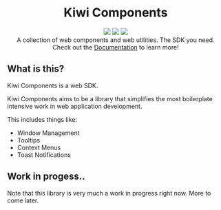 <div align="center">
  <h1>Kiwi Components</h1>
  <img src="https://img.shields.io/github/license/fukurosan/kiwicomponents" style="display:inline-block;">
  <img src="https://img.shields.io/npm/v/kiwicomponents?color=1" style="display:inline-block;">
  <img src="https://img.shields.io/badge/code_style-prettier-ff69b4.svg?style=flat-square" style="display:inline-block;">
  <br />
  A collection of web components and web utilities. The SDK you need.
  <br>
  Check out the <a target="_blank" href="https://fukurosan.github.io/kiwicomponents/">Documentation</a> to learn more!
</div>

## What is this?
Kiwi Components is a web SDK.

Kiwi Components aims to be a library that simplifies the most boilerplate intensive work in web application development. 

This includes things like:
- Window Management
- Tooltips
- Context Menus
- Toast Notifications

## Work in progess..
Note that this library is very much a work in progress right now. More to come later.